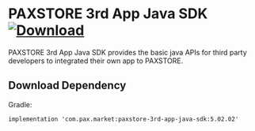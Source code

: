 # PAXSTORE 3rd App Java SDK [ ![Download](https://api.bintray.com/packages/paxstore-support/paxstore/paxstore-3rd-app-java-sdk/images/download.svg?version=5.02.02) ](https://bintray.com/paxstore-support/paxstore/paxstore-3rd-app-java-sdk/5.02.02/link)

PAXSTORE 3rd App Java SDK provides the basic java APIs for third party developers to integrated their own app to PAXSTORE.

## Download Dependency

Gradle:

    implementation 'com.pax.market:paxstore-3rd-app-java-sdk:5.02.02'